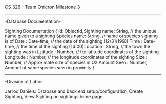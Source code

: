 CS 326 – Team Omicron
Milestone 3
_______________________________________________________________________________________

-Database Documentation-

Sighting Documentation
{
    id: ObjectId,
    Sighting name:  String, // the unique name given to a sighting
    Species  name: String, // name of species sighting is of
    Date : Date-time, // the date of the sighting (12/31/1998)
    Time : Date-time, // the time of the sighting (14:00)
    Location : String, // the town the sighting was in
    Latitude : Number, //  the latitude coordinates of the sighting
    Longitude : Number, // the longitude coordinates of the sighting
    Size : Number, // Approximate size of species in Oz
    Amount Seen : Number, Amount of same species seen in proximity
}


________________________________________________________________________

-Division of Labor-

Jarrod Daniels: Database and back end setup/configuration, Create Sighting, View Sighting on sightings home page.
